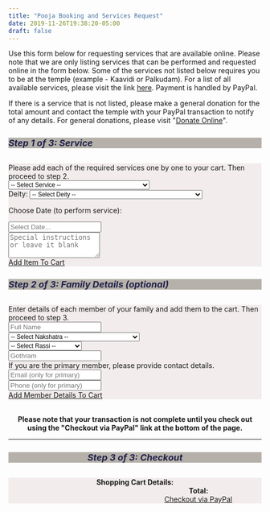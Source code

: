 ```yaml
---
title: "Pooja Booking and Services Request"
date: 2019-11-26T19:38:20-05:00
draft: false
---
```


Use this form below for requesting services that are available online. Please note that we are only listing services that can be performed and requested online in the form below. Some of the services not listed below requires you to be at the temple (example - Kaavidi or Palkudam). For a list of all available services, please visit the link <a href='/about/our-services/'>here</a>. Payment is handled by PayPal.

If there is a service that is not listed, please make a general donation for the total amount and contact the temple with your PayPal transaction to notify of any details. For general donations, please visit "<a href='/about/donate-online/'>Donate Online</a>".

<div class="container">
  <div class="row">
    <div class="col-sm">
      <div class="card">
        <h5 class="card-header">Step 1 of 3: Service</h5>
        <div class="card-body">
          Please add each of the required services one by one to your cart. Then proceed to step 2.
          <form>
          <div class="">
            <div class="row">
              <div class="col p-1">
                <select class="form-control text-monospace txt-mono-sml" id="serviceList">
                  <option value="0">-- Select Service --</option>
                  <option value="Archanai,$9"                   >Archanai .................................... $9</option>
                  <option value="Sahasranamam,$11"              >Sahasranamam ................................ $11</option>
                  <option value="Murugan Abishekam,$101"        >Abishekam (Murugan - Main Diety) ............ $101</option>
                  <option value="Abishekam,$51"                 >Abishekam (All Others) ...................... $51</option>
                  <option value="Sangu Abishekam,$151"          >Abishekam (Sangu) ........................... $151</option>
                  <option value="Homam,$31"                     >Homam ....................................... $31</option>
                  <option value="Paal Kudam,$11"                >Paal Kudam .................................. $11</option>
                  <option value="Kaavadi,$21"                   >Kaavadi ..................................... $21</option>
                  <option value="Velli Vilakku Poojai,$21"      >Velli Vilakku Poojai ........................ $21</option>
                  <option value="Thirukalyanam,$31"             >Thirukalyanam ............................... $31</option>
                  <option value="Ghee Lamp,$5"                  >Ghee Lamp ................................... $5</option>
                  <option value="Oil Lamp,$3"                   >Oil Lamp .................................... $3</option>
                  <option value="Neivedhyam (small tray),$41"   >Neivedhyam (small tray) ..................... $41</option>
                  <option value="Neivedhyam (medium tray),$61"  >Neivedhyam (medium tray) .................... $61</option>
                  <option value="Neivedhyam (large tray),$91"   >Neivedhyam (large tray) ..................... $91</option>
                  <option value="Vada Malai (51 vadai),$41"     >Vada Malai (for 51 vadai) ................... $41</option>
                  <option value="Vada Malai (101 vadai),$75"    >Vada Malai (for 101 vadai) .................. $75</option>
                  <option value="0"                             >----------------------------------------------------------</option>
                  <option value="Test,$1"                       >Test (no service will be performed) ......... $1</option>
                </select>
              </div>
            </div>
            <div class="row">
              <div class="col p-1">
                <label class="sr-only" for="serviceList">Deity:</label>
                <select class="form-control text-monospace txt-mono-sml" id="deity">
                  <option value="0">-- Select Deity --</option>
                  <option value="Murugan (Subramanya)"  >Lord Murugan/Sri Subramanya (திரு முருகன்/ஸ்ரீ சுப்ரமண்யா)</option>
                  <option value="Ganesha"               >Ganesha (விநாயகர்/கணபதி)</option>
                  <option value="Siva"                  >Siva (சிவா/சிவபெருமான்)</option>
                  <option value="Meenakshi"             >Meenakshi (மீனாட்சி அம்மன்)</option>
                  <option value="Natarajar"             >Natarajar (நடராஜர்)</option>
                  <option value="Palani Andavar"        >Palani Andavar (பழனி ஆண்டவர்)</option>
                  <option value="Kala Bairavar"         >Kala Bairavar (காலா பைரவர்)</option>
                  <option value="Kala Samhara Murthy"   >Kala Samhara Murthy (காலா சம்ஹர மூர்த்தி)</option>
                  <option value="Durga"                 >Sri Durga (துர்கை அம்மன்)</option>
                  <option value="Dakshina Murthy"       >Dakshina Murthy (தக்ஷிணா மூர்த்தி)</option>
                  <option value="Navagraham"            >Navagraham (நவக்கிரகம்)</option>
                  <option value="Sandikeswarar"         >Sandikeswarar (சண்டிகேசுவரர்)</option>
                </select>
              </div>
            </div>
            <div class="row">
              <div class="col pt-1">
                <div class="form-group">
                  <p class="card-text">Choose Date (to perform service):</p>
                </div>
              </div>
            </div>
            <div class="row">
              <div class="col p-1">
                <div class="form-group">
                  <div class='input-group date' id='datePicker1'>
                      <input type='text' class="form-control" id="pickedDate" placeholder="Select Date..." data-input/>
                      <div class="input-group-append">
                        <span class="input-group-text fas fa-calendar-alt" data-toggle></span>
                      </div>
                  </div>
                </div>
              </div>
            </div>
            <div class="row">
              <div class="col p-1">
                <textarea class="form-control item_instr" 
                  id="instructions1" rows="3" placeholder="Special instructions or leave it blank"></textarea>
              </div>
            </div>
            <div class="row">
              <div class="col p-1 d-flex justify-content-center">
                <a class="btn btn-primary btn-sm" href="javascript:;" id="addItemToCart" 
                onClick="javascript: processItem();" role="button">Add Item To Cart</a>
              </div>
            </div>
          </div>
          </form>
        </div>
      </div>
    </div>
    <div class="col-sm">
      <div class="card">
        <h5 class="card-header">Step 2 of 3: Family Details (optional)</h5>
        <div class="card-body">
          Enter details of each member of your family and add them to the cart. Then proceed to step 3.
          <div class="row">
            <div class="col m-1">
                <input type="text" class="form-control" id="fullName" placeholder="Full Name">
              </div>
          </div>
          <div class="row">
            <div class="col m-1">
              <select class="form-control text-monospace txt-mono-sml" id="naksha">
                <option value="-">-- Select Nakshatra --</option>
                <option value="Aswini">Ashvini/Aswini (அசுவினி)</option>
                <option value="Bharani">Bharani (பரணி)</option>
                <option value="Karthigai">Krithika/Karthigai (கிருத்திகை)</option>
                <option value="Rohini">Rohini (ரோகிணி)</option>
                <option value="Mrigasheersham">Mrigasheersham (மிருகசிரீஷம்)</option>
                <option value="Thiruvaathirai">Aardhra/Thiruvaathirai (திருவாதிரை)</option>
                <option value="Punarpoosam">Punarvasu/Punarpoosam (புனர்பூசம்)</option>
                <option value="Poosam">Pushyami/Poosam (பூசம்)</option>
                <option value="Aayilyam">Ashlesha/Aayilyam (ஆயில்யம்)</option>
                <option value="Makam">Magha/Makam (மகம்)</option>
                <option value="Pooram">Purva Phalguni/Pooram (பூரம்)</option>
                <option value="Uthiram">Uttara Phalguni/Uthiram (உத்திரம்)</option>
                <option value="Hastham">Hasta/Hastham (ஹஸ்தம்)</option>
                <option value="Chithirai">Chitra/Chithirai (சித்திரை)</option>
                <option value="Swati">Swati/Swaathi (சுவாதி)</option>
                <option value="Visaakam">Vishakha/Visaakam (விசாகம்)</option>
                <option value="Anusham">Anuradha/Anusham (அனுஷம்)</option>
                <option value="Kettai">Jyeshtha/Kettai (கேட்டை)</option>
                <option value="Moolam">Mula/Moolam (முலம்)</option>
                <option value="Pooraadam">Purva Ashadha/Pooraadam (பூராடம்)</option>
                <option value="Uthiraadam">Uttara Ashadha/Uthiraadam (உத்திராடம்)</option>
                <option value="Thiruvonam">Shravana/Thiruvonam (திருவோணம்)</option>
                <option value="Avittam">Dhanishtha/Avittam (அவிட்டம்)</option>
                <option value="Sadayam">Shatabhisha/Sadayam (சதயம்)</option>
                <option value="Poorattathi">Purva Bhadrapada/Poorattathi (பூரட்டாதி)</option>
                <option value="Uthirattathi">Uttara Bhadrapada/Uthirattathi (உத்திரட்டாதி)</option>
                <option value="Revati">Revati (ரேவதி)</option>
              </select>
            </div>
          </div>
          <div class="row">
            <div class="col m-1">
              <select class="form-control text-monospace txt-mono-sml" id="raasi">
                <option value="-">-- Select Rassi --</option>
                <option value="Mesham">Mesham (மேஷம்)</option>
                <option value="Rishabam">Rishabam (ரிஷபம்)</option>
                <option value="Mithunam">Midhunam (மிதுனம்)</option>
                <option value="Kadagam">Kadagam (கடகம்)</option>
                <option value="Simmam">Simmam (சிம்மம்)</option>
                <option value="Kanni">Kanni (கன்னி)</option>
                <option value="Thula">Thula (துலாம்)</option>
                <option value="Viruchigam">Viruchigam (விருச்சிகம்)</option>
                <option value="Dhanusu">Dhanusu (தனுசு)</option>
                <option value="Magaram">Magaram (மகரம்)</option>
                <option value="Kumbam">Kumbam (கும்பம்)</option>
                <option value="Meenam">Meenam (மீனம்)</option>
              </select>
            </div>
          </div>
          <div class="row">
            <div class="col m-1">
              <input type="text" class="form-control" id="gothram" placeholder="Gothram">
            </div>
          </div>
          <div class="row">
            <div class="col m-1">
              If you are the primary member, please provide contact details.
            </div>
          </div>
          <div class="row">
            <div class="col m-1">
              <input type="text" class="form-control" id="email" placeholder="Email (only for primary)">
            </div>
          </div>
          <div class="row">
            <div class="col m-1">
              <input type="text" class="form-control" id="phone" placeholder="Phone (only for primary)">
            </div>
          </div>
          <div class="row">
            <div class="col m-1 d-flex justify-content-center">
              <a href="#" class="btn btn-primary btn-sm" onClick="javascript: processFamily();">Add Member Details To Cart</a>
            </div>
          </div>
        </div>
      </div>
    </div>
  </div>
</div>

<div class="row">
  <div class="col-lg-12" align="center">
    <p><br/><b>Please note that your transaction is not complete until you check out using the "Checkout via PayPal" link at the bottom of the page.</b></p>
  <hr>
  </div>
</div>

<div class="row">
  <div class="col-lg-12" align="center">
    <div class="card">
      <h5 class="card-header">Step 3 of 3: Checkout</h5>
      <div class="card-body">
        <div class="cartdetails_lbl">Shopping Cart Details:</div>
        <div class="simpleCart_items"></div>
        <div class="simpleCartTotal_parent">
        Total: <span class="simpleCart_total"></span>
        </div>
        <a href="javascript:;" class="simpleCart_checkout">Checkout via PayPal</a>
        <a href="javascript:;" class="simpleCart_empty">Clear Cart</a>
        </div>
      </div>
    </div>
  </div>
</div>

<script src="/simplecartjs/simpleCart.min.js"></script>
<script>
simpleCart({
  checkout: { 
    type: "PayPal" , 
    email: "finance@murugantemple.org" 
  },
  currency:   "USD",
  cartColumns: [
    { attr: "name" , label: "Service or Member" },
    { attr: "date" , label: "Date" },
    { attr: "price" , label: "Price", view: 'currency' },
    { view: "decrement" , label: false },
    { attr: "quantity" , label: "Qty" },
    { view: "increment" , label: false },
    { attr: "total" , label: "SubTotal", view: 'currency' },
    { view: "remove" , text: "Remove" , label: false }
  ],
});
</script>

<script type="text/javascript">
function processItem() {
  selOption = $('#serviceList').val();
  if (selOption == '0') {
    //alert("Please choose a service");
    new Noty({
      theme: 'sunset',
      text: 'Please select a service!',
      type: 'error',
      layout: 'center',
      timeout: 1500,
      animation: {
        open: 'animated bounceInDown', // Animate.css class names
        close: 'animated bounceOutUp' // Animate.css class names
      },
    }).show();
    $('#serviceList').focus();
  }
  else {
    eleItems = selOption.split(',');
    name = ''
    if (eleItems[0] == 'Murugan Abishekam,$101') {
      name = eleItems[0] + ' [ Murugan - Main Deity ]';
    } else {
      if ($('#deity').val() != '0') {
        name = eleItems[0] + ' [' + $('#deity').val() + ']';
      } else {
        name = eleItems[0];
      }
    }
    
    item = {
      name: name,
      price: eleItems[1],
    };

    if ($('#pickedDate').val().length > 0) {
      item['PickedDate'] = $('#pickedDate').val();
    }

    if ($('#instructions1').val().length > 0) {
      item['Comment'] = $('#instructions1').val();
    }

    simpleCart.add(item);
    
    displayNotice = 'Item has been added to the cart below!';    
    new Noty({
      theme: 'sunset',
      text: displayNotice,
      type: 'alert',
      layout: 'center',
      timeout: 1500,
      animation: {
        open: 'animated bounceInUp', // Animate.css class names
        close: 'animated bounceOutDown' // Animate.css class names
      },
    }).show();
    /* reset elements */
    $('#serviceList').val('0');
    $('#deity').val('0');
    $('#fullName').focus();
  }
}

function processFamily() {
  if ($('#fullName').val().length == 0) {
    new Noty({
      theme: 'sunset',
      text: 'Please enter a valid user name',
      type: 'error',
      layout: 'center',
      timeout: 1500,
      animation: {
        open: 'animated bounceInDown', // Animate.css class names
        close: 'animated bounceOutUp' // Animate.css class names
      },
    }).show();
    $('#fullName').focus();
  } 
  else 
  {
    u = $('#fullName').val();

    c = '';
    if ($('#email').val().length > 0) {
      c = c + ' [' + $('#email').val() + ']';
    }
    if ($('#phone').val().length > 0) {
      c = c +  ' [' + $('#phone').val() + ']';
    }

    d = $('#fullName').val();
    if ($('#naksha').val() != '-'){
      d = d + ' / ' + $('#naksha').val();
    }
    if ($('#raasi').val() != '-'){
      d = d + ' / ' + $('#raasi').val();
    }
    if ($('#gothram').val().length > 0){
      d = d + ' / ' + $('#gothram').val();
    }
    
    cart = {};
    cart['price'] = 0;
    if (u.length > 0){
      cart['name'] = u;
    }
    if (c.length > 0) {
      cart['ContactInfo'] = c;
    }
    if (d.length > 0) {
      cart['Detail'] = d;
    }
    simpleCart.add(cart);

    $('#fullName').val('');
    $('#naksha').val('-');
    $('#raasi').val('-');
    $('#gothram').val('');
    $('#email').val('');
    $('#phone').val('');
    displayNotice = 'Family member details has been added to cart below!';    
    new Noty({
      theme: 'sunset',
      text: displayNotice,
      type: 'alert',
      layout: 'center',
      timeout: 1500,
      animation: {
        open: 'animated bounceInUp', // Animate.css class names
        close: 'animated bounceOutDown' // Animate.css class names
      },
    }).show();
    $('#fullName').focus();
  }  
}

jQuery(document).ready(function($) {
  $('.simpleCart_checkout').addClass('btn').addClass('btn-danger');
});
</script>

<style>
.txt-mono-sml {
  font-size: 12px;
}
</style>

<script type="text/javascript">

  var now = Date.now();

  jQuery(document).ready(function($) {

    $("#datePicker1").flatpickr({
      enableTime: false,
      dateFormat: "D, M d",
      wrap: true,
      defaultDate: now,
    });

  });
</script>

<style>
.card-header {
  background: #b5b1aa;
  font-size: 18px;
  font-weight: bold;
  color: #21214a;
}

.card-body {
  background: #f2ecec;
}

/* CARD DETAILS */

/* SimpleCartJS Formatting */
/*.simpleCart_items table {
  width:100%;
}

.simpleCart_items div div.headerRow div[class*="item-"] {
  float:left;
  width: 20%;
}

.simpleCart_items div div.itemRow div[class*="item-"] {
  float:left;
  width: 20%;
}
*/

.cartdetails_lbl {
  font-weight: bold;
}

/* SIMPLE CART STYLE */

.simpleCart_items  {
  display: table;         
  width: auto;         
  /*background-color: #eee;*/         
  /*border: 1px solid #666666;*/         
  border-spacing: 5px; /* cellspacing:poor IE support for  this */
}

.simpleCart_items div div.headerRow {
  display: table-row;
  width: auto;
  clear: both;
  color: #198029;
}

.simpleCart_items div div.itemRow {
  display: table-row;
  width: auto;
  clear: both;
}


.simpleCart_items div div.headerRow div[class*="item-"] {
  float: left; /* fix for  buggy browsers */
  display: table-column;         
  width: 100px;       
  /*background-color: #ccc;*/
}

.simpleCart_items div div.itemRow div[class*="item-"] {
  float: left; /* fix for  buggy browsers */
  display: table-column;         
  width: 100px;       
  background-color: #ccc;
  overflow: hidden;
}

.simpleCart_items div div.headerRow div.item-name {        
  width: 400px;
}

.simpleCart_items div div.itemRow div.item-name {
  width: 400px;
}

.simpleCart_items div div.headerRow div.item-date {
  width: 100px;
}

.simpleCart_items div div.itemRow div.item-date {
  width: 100px;
  min-width: 100px;
  display: list-item;
}

.simpleCart_items div div.headerRow div.item-price {
  width: 80px;
}

.simpleCart_items div div.itemRow div.item-price {
  width: 80px;
}

.simpleCart_items div div.headerRow div.item-quantity {
  margin-left: 10px;
  min-width: 48px;
}

.simpleCart_items div div.itemRow div.item-quantity {
  width: 80px;
}

.simpleCart_items div div.headerRow div.item-total {
  width: 100px;
  padding-left: 10px;
}

.simpleCart_items div div.itemRow div.item-total {
  width: 100px;
  padding-left: 16px;
}

.simpleCartTotal_parent {
  padding-left: 253px;
  font-weight: bold;
}

.simpleCart_checkout {
  margin-left: 252px;
}

.simpleCart_empty {
  display: none;
}

@media (max-width: 767px) {

  .simpleCart_items div div.headerRow div.item-name {        
    width: 130px;
  }

  .simpleCart_items div div.itemRow div.item-name {
    width: 130px;
  }

  .simpleCartTotal_parent {
    padding-left: 45px;
    font-weight: bold;
  }

  .simpleCart_checkout {
    margin-left: 10px;
  }
  
  .item-date, .item-total, .item-quantity, .item-increment, .item-decrement
  {        
    display: none !important;
  }


  /*.cartdetails_lbl, .simpleCart_items {
    display: none;
  }*/

  .simpleCart_empty {
    display: none;
  }
}

.item-decrement, .item-increment {
  width: 10px !important;
}
.item-quantity {
  width: 40px !important;
  text-align: center;
}

</style>
